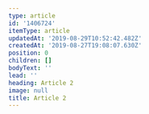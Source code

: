 ```yaml
---
type: article
id: '1406724'
itemType: article
updatedAt: '2019-08-29T10:52:42.482Z'
createdAt: '2019-08-27T19:08:07.630Z'
position: 0
children: []
bodyText: ''
lead: ''
heading: Article 2
image: null
title: Article 2
---
```


